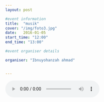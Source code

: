 ```yaml
---
layout: post

#event information
title:  "musik"
cover: "/img/foto3.jpg"
date:   2016-01-05
start_time: "12:00"
end_time: "13:00"

#event organiser details

organiser: "Ibnuyohanzah ahmad"


---
```


<audio controls="controls">
  <source src="mp3/Aerosmith - I Don't Wanna Miss a Thing.mp3" type="audio/mpeg" /> 
</audio> 

